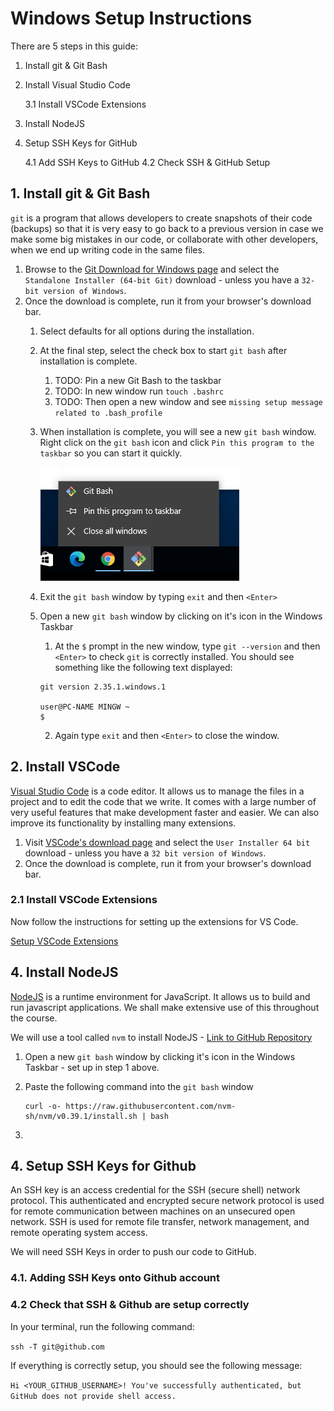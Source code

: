 # Windows Setup Instructions

There are 5 steps in this guide:

1. Install git & Git Bash
2. Install Visual Studio Code

   3.1 Install VSCode Extensions

3. Install NodeJS
4. Setup SSH Keys for GitHub

   4.1 Add SSH Keys to GitHub
   4.2 Check SSH & GitHub Setup

## 1. Install git & Git Bash

`git` is a program that allows developers to create snapshots of their code (backups) so that it is very easy to go back to a previous version in case we make some big mistakes in our code, or collaborate with other developers, when we end up writing code in the same files.

1. Browse to the [Git Download for Windows page](https://git-scm.com/download/win) and select the `Standalone Installer (64-bit Git)` download - unless you have a `32-bit version of Windows`.
2. Once the download is complete, run it from your browser's download bar.
   1. Select defaults for all options during the installation.
   2. At the final step, select the check box to start `git bash` after installation is complete.
      1. TODO: Pin a new Git Bash to the taskbar
      2. TODO: In new window run `touch .bashrc`
      3. TODO: Then open a new window and see `missing setup message related to .bash_profile`
   3. When installation is complete, you will see a new `git bash` window. Right click on the `git bash` icon and click `Pin this program to the taskbar` so you can start it quickly.

      ![Pin this program to the taskbar](images/pin-gitbash-to-taskbar.png)

   4. Exit the `git bash` window by typing `exit` and then `<Enter>`
   5. Open a new `git bash` window by clicking on it's icon in the Windows Taskbar

      1. At the `$` prompt in the new window, type `git --version` and then `<Enter>` to check `git` is correctly installed. You should see something like the following text displayed:

        ```text
        git version 2.35.1.windows.1

        user@PC-NAME MINGW ~
        $
        ```

      2. Again type `exit` and then `<Enter>` to close the window.

## 2. Install VSCode

[Visual Studio Code](https://code.visualstudio.com) is a code editor. It allows us to manage the files in a project and to edit the code that we write. It comes with a large number of very useful features that make development faster and easier. We can also improve its functionality by installing many extensions.

1. Visit [VSCode's download page](https://code.visualstudio.com/download) and select the `User Installer 64 bit` download - unless you have a `32 bit version of Windows`.
2. Once the download is complete, run it from your browser's download bar.

### 2.1 Install VSCode Extensions

Now follow the instructions for setting up the extensions for VS Code.

[Setup VSCode Extensions](vscode-setup-instructions.md)

## 4. Install NodeJS

[NodeJS](https://nodejs.org/en/) is a runtime environment for JavaScript. It allows us to build and run javascript applications. We shall make extensive use of this throughout the course.

We will use a tool called `nvm` to install NodeJS - [Link to GitHub Repository](https://github.com/nvm-sh/nvm)

1. Open a new `git bash` window by clicking it's icon in the Windows Taskbar - set up in step 1 above.
2. Paste the following command into the `git bash` window
   
   ```text
   curl -o- https://raw.githubusercontent.com/nvm-sh/nvm/v0.39.1/install.sh | bash
   ```
3. 

## 4. Setup SSH Keys for Github

An SSH key is an access credential for the SSH (secure shell) network protocol. This authenticated and encrypted secure network protocol is used for remote communication between machines on an unsecured open network. SSH is used for remote file transfer, network management, and remote operating system access.

We will need SSH Keys in order to push our code to GitHub.

### 4.1. Adding SSH Keys onto Github account

### 4.2 Check that SSH & Github are setup correctly

In your terminal, run the following command:

`ssh -T git@github.com`

If everything is correctly setup, you should see the following message:

`Hi <YOUR_GITHUB_USERNAME>! You've successfully authenticated, but GitHub does not provide shell access.`
